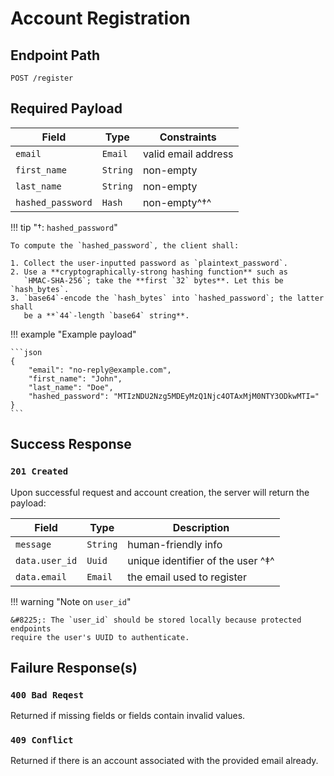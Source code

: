 # Account Registration

## Endpoint Path

`POST /register`

## Required Payload

| Field             | Type     | Constraints         |
|-------------------|----------|---------------------|
| `email`           | `Email`  | valid email address |
| `first_name`      | `String` | non-empty           |
| `last_name`       | `String` | non-empty           |
| `hashed_password` | `Hash`   | non-empty^&#8224;^  |

!!! tip "&#8224;: `hashed_password`"

	To compute the `hashed_password`, the client shall:

	1. Collect the user-inputted password as `plaintext_password`.
	2. Use a **cryptographically-strong hashing function** such as
	   `HMAC-SHA-256`; take the **first `32` bytes**. Let this be `hash_bytes`.
	3. `base64`-encode the `hash_bytes` into `hashed_password`; the latter shall
	   be a **`44`-length `base64` string**.

!!! example "Example payload"

	```json
	{
		"email": "no-reply@example.com",
		"first_name": "John",
		"last_name": "Doe",
		"hashed_password": "MTIzNDU2Nzg5MDEyMzQ1Njc4OTAxMjM0NTY3ODkwMTI="
	}
	```

## Success Response

### `201 Created`

Upon successful request and account creation, the server will return the
payload:

| Field          | Type     | Description                             |
|----------------|----------|-----------------------------------------|
| `message`      | `String` | human-friendly info                     |
| `data.user_id` | `Uuid`   | unique identifier of the user ^&#8225;^ |
| `data.email`   | `Email`  | the email used to register              |

!!! warning "Note on `user_id`"

	&#8225;: The `user_id` should be stored locally because protected endpoints
	require	the user's UUID to authenticate.

## Failure Response(s)

### `400 Bad Reqest`

Returned if missing fields or fields contain invalid values.

### `409 Conflict`

Returned if there is an account associated with the provided email already.
